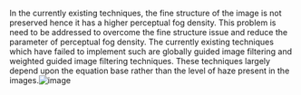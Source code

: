 In the currently existing techniques, the fine structure of the image is not preserved hence it has a higher perceptual fog density. This problem is need to be addressed to overcome the fine structure issue and reduce the parameter of perceptual fog density. The currently existing techniques which have failed to implement such are globally guided image filtering and weighted guided image filtering techniques. These techniques largely depend upon the equation base rather than the level of haze present in the images.![image](https://github.com/hiteshgupta21/Image_Correction/assets/116364420/c4c764cb-9ea5-4806-9cf0-91992d9b1867)
